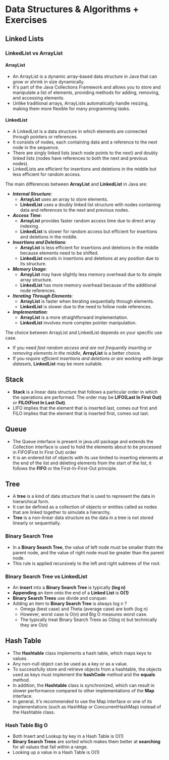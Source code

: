 # Data Structures & Algorithms + Exercises
## Linked Lists
### LinkedList vs ArrayList
#### ArrayList
- An ArrayList is a dynamic array-based data structure in Java that can grow or shrink in size dynamically.
- It's part of the Java Collections Framework and allows you to store and manipulate a list of elements, providing methods for adding, removing, and accessing elements.
- Unlike traditional arrays, ArrayLists automatically handle resizing, making them more flexible for many programming tasks.
#### LinkedList
- A LinkedList is a data structure in which elements are connected through pointers or references.
- It consists of nodes, each containing data and a reference to the next node in the sequence.
- There are singly linked lists (each node points to the next) and doubly linked lists (nodes have references to both the next and previous nodes).
- LinkedLists are efficient for insertions and deletions in the middle but less efficient for random access.

The main differences between **ArrayList** and **LinkedList** in Java are:
- **_Internal Structure_**:
  - **ArrayList** uses an array to store elements.
  - **LinkedList** uses a doubly linked list structure with nodes containing data and references to the next and previous nodes.
- **_Access Time_**:
  - **ArrayList** provides faster random access time due to direct array indexing.
  - **LinkedList** is slower for random access but efficient for insertions and deletions in the middle.
- **_Insertions and Deletions_**:
  - **ArrayList** is less efficient for insertions and deletions in the middle because elements need to be shifted.
  - **LinkedList** excels in insertions and deletions at any position due to its structure.
- **_Memory Usage_**:
  - **ArrayList** may have slightly less memory overhead due to its simple array structure.
  - **LinkedList** has more memory overhead because of the additional node references.
- **_Iterating Through Elements_**:
  - **ArrayList** is faster when iterating sequentially through elements.
  - **LinkedList** is slower due to the need to follow node references.
- **_Implementation_**:
  - **ArrayList** is a more straightforward implementation.
  - **LinkedList** involves more complex pointer manipulation.
 
The choice between ArrayList and LinkedList depends on your specific use case. 
- If you need _fast random access and are not frequently inserting or removing elements in the middle_, **ArrayList** is a better choice.
- If you _require efficient insertions and deletions or are working with large datasets_, **LinkedList** may be more suitable.

## Stack
- **Stack** is a linear data structure that follows a particular order in which the operations are performed. The order may be **LIFO(Last In First Out)** or **FILO(First In Last Out)**.
- LIFO implies that the element that is inserted last, comes out first and FILO implies that the element that is inserted first, comes out last.

## Queue
- The Queue interface is present in java.util package and extends the Collection interface is used to hold the elements about to be processed in FIFO(First In First Out) order
- It is an ordered list of objects with its use limited to inserting elements at the end of the list and deleting elements from the start of the list, it follows the **FIFO** or the First-In-First-Out principle.

## Tree
- A **tree** is a kind of data structure that is used to represent the data in hierarchical form.
- It can be defined as a collection of objects or entities called as nodes that are linked together to simulate a hierarchy.
- **Tree** is a non-linear data structure as the data in a tree is not stored linearly or sequentially.

### Binary Search Tree
- In a **Binary Search Tree**, the value of left node must be smaller thatn the parent node, and the value of right node must be greater than the parent node.
- This rule is applied recursively to the left and right subtrees of the root.

### Binary Search Tree vs LinkedList
- An **insert** into a **Binary Search Tree** is typically **(log n)**
- **Appending** an item onto the end of a **Linked List** is **O(1)**
- **Binary Search Trees** use divide and conquer.
- Adding an item to **Binary Search Tree** is always log n ?
  - Omega (best case) and Theta (average case) are both (log n)
  - However, worst case is O(n) and Big O measures worst case.
  - The typically treat Binary Search Trees as O(log n) but technically they are O(n)
 
## Hash Table
- The **Hashtable** class implements a hash table, which maps keys to values.
- Any non-null object can be used as a key or as a value.
- To successfully store and retrieve objects from a hashtable, the objects used as keys must implement the **hashCode** method and the **equals** method.
- In addition, the **Hashtable** class is synchronized, which can result in slower performance compared to other implementations of the **Map** interface.
- In general, it's recommended to use the Map interface or one of its implementations (such as HashMap or ConcurrentHashMap) instead of the Hashtable class.

### Hash Table Big O
- Both Insert and Lookup by key in a Hash Table is O(1)
- **Binary Search Trees** are sorted which makes them better at **searching** for all values that fall within a range.
- Looking up a value in a Hash Table is O(1)
